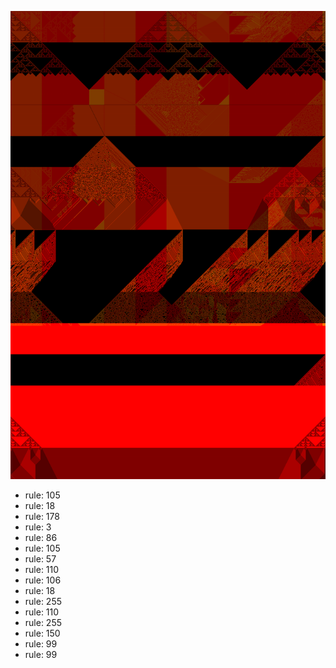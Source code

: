 ![photo](./output.png) 
 * rule: 105
* rule: 18
* rule: 178
* rule: 3
* rule: 86
* rule: 105
* rule: 57
* rule: 110
* rule: 106
* rule: 18
* rule: 255
* rule: 110
* rule: 255
* rule: 150
* rule: 99
* rule: 99

